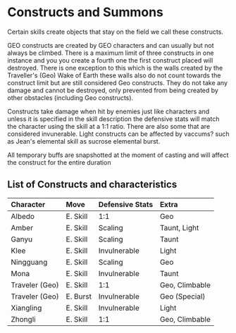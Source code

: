 # Constructs and Summons

Certain skills create objects that stay on the field we call these constructs. 

GEO constructs are created by GEO characters and can usually but not always be climbed. There is a maximum limit of three constructs in one instance and you you create a fourth one the first construct placed will destroyed.
There is one exception to this which is the walls created by the Traveller's (Geo) Wake of Earth these walls also do not count towards the construct limit but are still considered Geo constructs. They do not take any damage and cannot be destroyed, only prevented from being created by other obstacles (including Geo constructs). 

Constructs take damage when hit by enemies just like characters and unless it is specified in the skill description the defensive stats will match the character using the skill at a 1:1 ratio. There are also some that are considered invunerable.
Light constructs can be affected by vaccums? such as Jean's elemental skill as sucrose elemental burst.

All temporary buffs are snapshotted at the moment of casting and will affect the construct for the entire duration

## List of Constructs and characteristics

| Character | Move | Defensive Stats | Extra |
| :--- | :--- | :--- | :--- |
| Albedo | E. Skill | 1:1 | Geo |
| Amber | E. Skill | Scaling | Taunt, Light |
| Ganyu | E. Skill | Scaling | Taunt |
| Klee | E. Skill | Invulnerable | Light |
| Ningguang | E. Skill | Scaling | Geo |
| Mona | E. Skill | Invulnerable | Taunt |
| Traveler (Geo) | E. Skill | 1:1 | Geo, Climbable |
| Traveler (Geo) | E. Burst | Invulnerable | Geo (Special) |
| Xiangling | E. Skill | Invulnerable | Light |
| Zhongli | E. Skill | 1:1 | Geo, Climbable |
